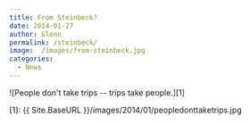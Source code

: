 ```yaml
---
title: From Steinbeck?
date: 2014-01-27
author: Glenn
permalink: /steinbeck/
image:  /images/from-steinbeck.jpg
categories:
  - News
---
```

![People don't take trips -- trips take people.][1]

 [1]: {{ Site.BaseURL }}/images/2014/01/peopledonttaketrips.jpg
